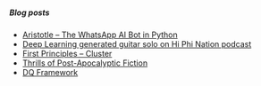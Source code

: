 <!--

### Hi there 👋

-->
##### Blog posts

<!-- BLOG-POST-LIST:START -->

* [Aristotle – The WhatsApp AI Bot in Python](https:&#x2F;&#x2F;vishsubramanian.me&#x2F;aristotle-the-whatsapp-ai-bot&#x2F;?utm_source&#x3D;rss&amp;utm_medium&#x3D;rss&amp;utm_campaign&#x3D;aristotle-the-whatsapp-ai-bot)
* [Deep Learning generated guitar solo on Hi Phi Nation podcast](https:&#x2F;&#x2F;vishsubramanian.me&#x2F;deep-learning-generated-guitar-solo-on-hi-phi-nation-podcast&#x2F;?utm_source&#x3D;rss&amp;utm_medium&#x3D;rss&amp;utm_campaign&#x3D;deep-learning-generated-guitar-solo-on-hi-phi-nation-podcast)
* [First Principles – Cluster](https:&#x2F;&#x2F;vishsubramanian.me&#x2F;first-principles-cluster&#x2F;?utm_source&#x3D;rss&amp;utm_medium&#x3D;rss&amp;utm_campaign&#x3D;first-principles-cluster)
* [Thrills of Post-Apocalyptic Fiction](https:&#x2F;&#x2F;vishsubramanian.me&#x2F;thrills-of-post-apocalyptic-fiction&#x2F;?utm_source&#x3D;rss&amp;utm_medium&#x3D;rss&amp;utm_campaign&#x3D;thrills-of-post-apocalyptic-fiction)
* [DQ Framework](https:&#x2F;&#x2F;vishsubramanian.me&#x2F;dq-framework&#x2F;?utm_source&#x3D;rss&amp;utm_medium&#x3D;rss&amp;utm_campaign&#x3D;dq-framework)
<!-- BLOG-POST-LIST:END -->

<!--
**vishwanath79/vishwanath79** is a ✨ _special_ ✨ repository because its `README.md` (this file) appears on your GitHub profile.
